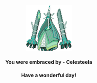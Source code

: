 <p align="center">
    <img src="https://raw.githubusercontent.com/PokeAPI/sprites/master/sprites/pokemon/797.png" width="150" height="150">
</p>
<h3 align="center">You were embraced by - <b>Celesteela</b></h3>
<h3 align="center">Have a wonderful day!</h3>
